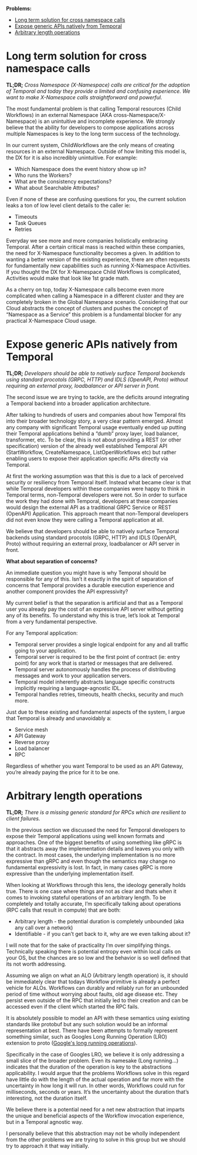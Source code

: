**Problems:**

- [Long term solution for cross namespace calls](#long-term-solution-for-cross-namespace-calls)
- [Expose generic APIs natively from Temporal](#expose-generic-apis-natively-from-temporal)
- [Arbitrary length operations](#arbitrary-length-operations)

# Long term solution for cross namespace calls

**TL;DR;** *Cross Namespace (X-Namespace) calls are critical for the adoption of Temporal and today they provide a limited and confusing experience. We want to make X-Namespace calls straightforward and powerful.*

The most fundamental problem is that calling Temporal resources (Child Workflows) in an external Namespace (AKA cross-Namespace/X-Namespace) is an unintuitive and incomplete experience. We strongly believe that the ability for developers to compose applications across multiple Namespaces is key to the long term success of the technology.

In our current system, ChildWorkflows are the only means of creating resources in an external Namespace. Outside of how limiting this model is, the DX for it is also incredibly unintuitive. For example:

- Which Namespace does the event history show up in?
- Who runs the Workers?
- What are the consistency expectations?
- What about Searchable Attributes?

Even if none of these are confusing questions for you, the current solution leaks a ton of low level client details to the caller ie:

- Timeouts
- Task Queues
- Retries

Everyday we see more and more companies holistically embracing Temporal. After a certain critical mass is reached within these companies, the need for X-Namespace functionality becomes a given. In addition to wanting a better version of the existing experience, there are often requests for fundamentally new capabilities such as running X-Namespace Activities. If you thought the DX for X-Namespace Child Workflows is complicated, Activities would make that look like 1st grade math.

As a cherry on top, today X-Namespace calls become even more complicated when calling a Namespace in a different cluster and they are completely broken in the Global Namespace scenario. Considering that our Cloud abstracts the concept of clusters and pushes the concept of “Namespace as a Service” this problem is a fundamental blocker for any practical X-Namespace Cloud usage.

# Expose generic APIs natively from Temporal

**TL;DR;** *Developers should be able to natively surface Temporal backends using standard procotols (GRPC, HTTP) and IDLS (OpenAPI, Proto) without requiring an external proxy, loadbalancer or API server in front.*

The second issue we are trying to tackle, are the deficits around integrating a Temporal backend into a broader application architecture. 

After talking to hundreds of users and companies about how Temporal fits into their broader technology story, a very clear pattern emerged. Almost any company with significant Temporal usage eventually ended up putting their Temporal applications behind a “dumb” proxy layer, load balancer, transformer, etc. To be clear, this is not about providing a REST (or other specification) version of the already well established Temporal API (StartWorkflow, CreateNamespace, ListOpenWorkflows etc) but rather enabling users to expose their application specific APIs directly via Temporal.

At first the working assumption was that this is due to a lack of perceived security or resiliency from Temporal itself. Instead what became clear is that while Temporal developers within these companies were happy to think in Temporal terms, non-Temporal developers were not. So in order to surface the work they had done with Temporal, developers at these companies would design the external API as a traditional GRPC Service or REST (OpenAPI) Application. This approach meant that non-Temporal developers did not even know they were calling a Temporal application at all. 

We believe that developers should be able to natively surface Temporal backends using standard procotols (GRPC, HTTP) and IDLS (OpenAPI, Proto) without requiring an external proxy, loadbalancer or API server in front.

**What about separation of concerns?**

An immediate question you might have is why Temporal should be responsible for any of this. Isn’t it exactly in the spirit of separation of concerns that Temporal provides a durable execution experience and another component provides the API expressivity?

My current belief is that the separation is artificial and that as a Temporal user you already pay the cost of an expressive API server without getting any of its benefits. To understand why this is true, let’s look at Temporal from a very fundamental perspective. 

For any Temporal application:

- Temporal server provides a single logical endpoint for any and all traffic going to your application.
- Temporal server is required to be the first point of contract (ie: entry point) for any work that is started or messages that are delivered.
- Temporal server autonomously handles the process of distributing messages and work to your application servers.
- Temporal model inherently abstracts language specific constructs implicitly requiring a language-agnostic IDL.
- Temporal handles retries, timeouts, health checks, security and much more.

Just due to these existing and fundamental aspects of the system, I argue that Temporal is already and unavoidably a:

- Service mesh
- API Gateway
- Reverse proxy
- Load balancer
- RPC

Regardless of whether you want Temporal to be used as an API Gateway, you’re already paying the price for it to be one. 

# Arbitrary length operations

**TL;DR;** *There is a missing generic standard for RPCs which are resilient to client failures.*

In the previous section we discussed the need for Temporal developers to expose their Temporal applications using well known formats and approaches. One of the biggest benefits of using something like gRPC is that it abstracts away the implementation details and leaves you only with the contract. In most cases, the underlying implementation is no more expressive than gRPC and even though the semantics may change no fundamental expressivity is lost. In fact, in many cases gRPC is more expressive than the underlying implementation itself. 

When looking at Workflows through this lens, the ideology generally holds true. There is one case where things are not as clear and thats when it comes to invoking stateful operations of an arbitrary length. To be completely and totally accurate, I’m specifically talking about operations (RPC calls that result in compute) that are both:

- Arbitrary length - the potential duration is completely unbounded (aka any call over a network)
- Identifiable - if you can’t get back to it, why are we even talking about it?

I will note that for the sake of practicality I’m over simplifying things. Technically speaking there is potential entropy even within local calls on your OS, but the chances are so low and the behavior is so well defined that its not worth addressing. 

Assuming we align on what an ALO (Arbitrary length operation) is, it should be immediately clear that todays Workflow primitive is already a perfect vehicle for ALOs. Workflows can durably and reliably run for an unbounded period of time without worrying about faults, old age disease etc. They persist even outside of the RPC that initially led to their creation and can be accessed even if the client which started the RPC fails. 

It is absolutely possible to model an API with these semantics using existing standards like protobuf but any such solution would be an informal representation at best. There have been attempts to formally represent something similar, such as Googles Long Running Operation (LRO) extension to proto ([Google's long running operations](https://cloud.google.com/service-infrastructure/docs/service-management/reference/rpc/google.longrunning)). 

Specifically in the case of Googles LRO, we believe it is only addressing a small slice of the broader problem. Even its namesake (Long running…) indicates that the duration of the operation is key to the abstractions applicability. I would argue that the problems Workflows solve in this regard have little do with the length of the actual operation and far more with the uncertainty in how long it will run. In other words, Workflows could run for milliseconds, seconds or years. It’s the uncertainty about the duration that’s interesting, not the duration itself. 

We believe there is a potential need for a net new abstraction that imparts the unique and beneficial aspects of the Workflow invocation experience, but in a Temporal agnostic way.

I personally believe that this abstraction may not be wholly independent from the other problems we are trying to solve in this group but we should try to approach it that way initially.